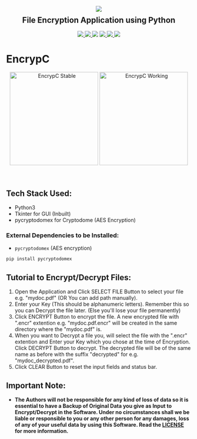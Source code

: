 <p align="center">
  <img src="https://user-images.githubusercontent.com/72680045/102007940-19d68080-3d53-11eb-8518-d681586666e6.png">
  <h2 align="center" style="margin-top: -4px !important;">File Encryption Application using Python</h2>
  <p align="center">
    <a href="https://github.com/dhhruv/EncrypC/blob/master/LICENSE">
      <img src="https://img.shields.io/github/license/dhhruv/EncrypC?color=informational">
    </a>
    <a href="https://www.python.org/">
    	<img src="https://img.shields.io/badge/python-v3.8-informational">
    </a>
    <img src="https://img.shields.io/badge/maintainer-dhhruv-informational">
    <a href="https://github.com/dhhruv/EncrypC">
    	<img src="https://img.shields.io/github/v/release/dhhruv/EncrypC">
    </a>
    <a href="https://github.com/dhhruv/EncrypC">
      <img src="https://img.shields.io/badge/managed%20since-dec%202019-informational">
    </a>
    <img src="https://img.shields.io/badge/contributions-welcome-informational">
  </p>
</p>

# EncrypC

<p align="center">
	<img src="https://user-images.githubusercontent.com/72680045/103016257-cb518f00-4567-11eb-82be-3d9531e80f35.PNG" alt="EncrypC Stable" width="240" height="253">
  <img src="https://user-images.githubusercontent.com/72680045/103016264-cd1b5280-4567-11eb-98dc-6ac1de3279c6.PNG" alt="EncrypC Working" width="240" height="253">
</p>
<br>

## Tech Stack Used:
* Python3
* Tkinter for GUI (Inbuilt)
* pycryptodomex for Cryptodome (AES Encryption)

### External Dependencies to be Installed:
* `pycryptodomex` (AES encryption)
```sh
pip install pycryptodomex
```

## Tutorial to Encrypt/Decrypt Files:
1. Open the Application and Click SELECT FILE Button to select your file e.g. "mydoc.pdf" (OR You can add path manually).
2. Enter your Key (This should be alphanumeric letters). Remember this so you can Decrypt the file later. (Else you'll lose your file permanently)
3. Click ENCRYPT Button to encrypt the file. A new encrypted file with ".encr" extention e.g. "mydoc.pdf.encr" will be created in the same directory where the "mydoc.pdf" is.
4. When you want to Decrypt a file you, will select the file with the ".encr" extention and Enter your Key which you chose at the time of Encryption. Click DECRYPT Button to decrypt. The decrypted file will be of the same name as before with the suffix "decrypted" for e.g. "mydoc_decrypted.pdf".
5. Click CLEAR Button to reset the input fields and status bar.

## Important Note:
-	**The Authors will not be responsible for any kind of loss of data so it is essential to have a Backup of Original Data you give as Input to Encrypt/Decrypt in the Software. Under no circumstances shall we be liable or responsible to you or any other person for any damages, loss of any of your useful data by using this Software. Read the [LICENSE](https://github.com/dhhruv/EncrypC/blob/master/LICENSE) for more information.**